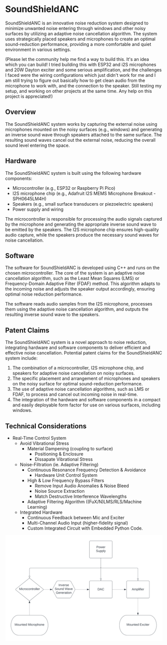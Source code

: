 # SoundShieldANC

SoundShieldANC is an innovative noise reduction system designed to minimize unwanted noise entering through windows and other noisy surfaces by utilizing an adaptive noise cancellation algorithm. The system uses strategically placed speakers and microphones to create an optimal sound-reduction performance, providing a more comfortable and quiet environment in various settings.

(Please let the community help me find a way to build this. It's an idea which you can build! I tried building this with ESP32 and i2S microphones and 20W Dayton exciter and some serious amplification, and the challenges I faced were the wiring configurations which just didn't work for me and I am still trying to figure out basically how to get clean audio from the microphone to work with, and the connection to the speaker. Still testing my setup, and working on other projects at the same time. Any help on this project is appreciated!)

## Overview

The SoundShieldANC system works by capturing the external noise using microphones mounted on the noisy surfaces (e.g., windows) and generating an inverse sound wave through speakers attached to the same surface. The resulting sound waves cancel out the external noise, reducing the overall sound level entering the space.

## Hardware

The SoundShieldANC system is built using the following hardware components:

- Microcontroller (e.g., ESP32 or Raspberry Pi Pico)
- I2S microphone chip (e.g., Adafruit I2S MEMS Microphone Breakout - SPH0645LM4H)
- Speakers (e.g., small surface transducers or piezoelectric speakers)
- Power supply and wiring

The microcontroller is responsible for processing the audio signals captured by the microphone and generating the appropriate inverse sound wave to be emitted by the speakers. The I2S microphone chip ensures high-quality audio capture, while the speakers produce the necessary sound waves for noise cancellation.

## Software

The software for SoundShieldANC is developed using C++ and runs on the chosen microcontroller. The core of the system is an adaptive noise cancellation algorithm, such as the Least Mean Squares (LMS) or Frequency-Domain Adaptive Filter (FDAF) method. This algorithm adapts to the incoming noise and adjusts the speaker output accordingly, ensuring optimal noise reduction performance.

The software reads audio samples from the I2S microphone, processes them using the adaptive noise cancellation algorithm, and outputs the resulting inverse sound wave to the speakers.

## Patent Claims

The SoundShieldANC system is a novel approach to noise reduction, integrating hardware and software components to deliver efficient and effective noise cancellation. Potential patent claims for the SoundShieldANC system include:

1. The combination of a microcontroller, I2S microphone chip, and speakers for adaptive noise cancellation on noisy surfaces.
2. The specific placement and arrangement of microphones and speakers on the noisy surface for optimal sound-reduction performance.
3. The use of adaptive noise cancellation algorithms, such as LMS or FDAF, to process and cancel out incoming noise in real-time.
4. The integration of the hardware and software components in a compact and easily deployable form factor for use on various surfaces, including windows.

## Technical Considerations
- Real-Time Control System
    - Avoid Vibrational Stress
        - Material Dampening (coupling to surface)
            - Positioning & Enclosure
            - Dissapate Vibrational Stress
    - Noise-Filtration (ie. Adaptive Filtering)
        - Continuous Resonance Frequency Detection & Avoidance
            - Hardware Unit Control System
        - High & Low Frequency Bypass Filters
            - Remove Input Audio Anomalies & Noise Bleed
            - Noise Source Extraction
            - Match Destructive Interference Wavelengths
        - Adaptive Filtering Algorithm ((FuX/N)LMS/RLS/Machine Learning)
    - Integrated Hardware
        - Continuous Feedback between Mic and Exciter
        - Multi-Channel Audio Input (higher-fidelity signal)
        - Custom Integrated Circuit with Embedded Python Code.

![Diagram](./Design/UUSoundShield.png)
